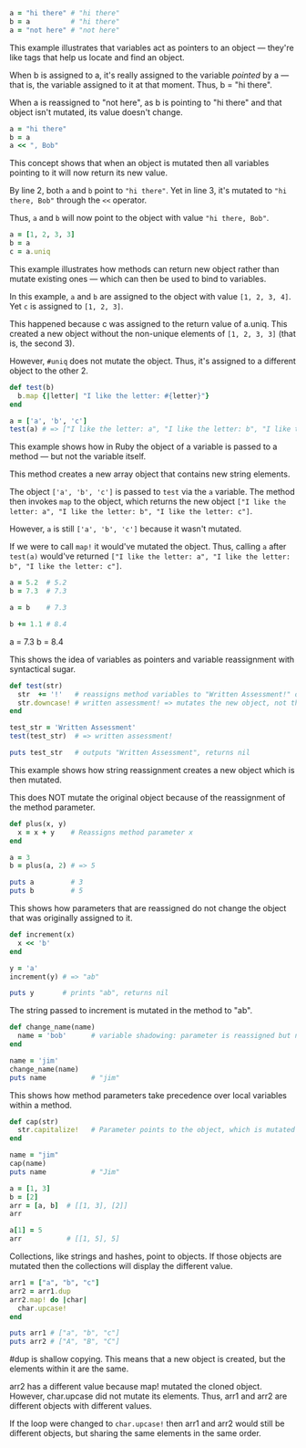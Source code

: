 ```ruby
a = "hi there" # "hi there"
b = a          # "hi there"
a = "not here" # "not here"
```

This example illustrates that variables act as pointers to an object — they're like tags that help us locate and find an object.

When b is assigned to a, it's really assigned to the variable *pointed* by a — that is, the variable assigned to it at that moment. Thus, b = "hi there".

When a is reassigned to "not here", as b is pointing to "hi there" and that object isn't mutated, its value doesn't change.

```ruby
a = "hi there"
b = a
a << ", Bob"
```

This concept shows that when an object is mutated then all variables pointing to it will now return its new value.

By line 2, both `a` and `b` point to `"hi there"`. Yet in line 3, it's mutated to `"hi there, Bob"` through the `<<` operator.

Thus, `a` and `b` will now point to the object with value `"hi there, Bob"`.

```ruby
a = [1, 2, 3, 3]
b = a
c = a.uniq
```

This example illustrates how methods can return new object rather than mutate existing ones — which can then be used to bind to variables.

In this example, `a` and `b` are assigned to the object with value `[1, 2, 3, 4]`. Yet `c` is assigned to `[1, 2, 3]`.

This happened because c was assigned to the return value of a.uniq. This created a new object without the non-unique elements of `[1, 2, 3, 3]` (that is, the second 3).

However, `#uniq` does not mutate the object. Thus, it's assigned to a different object to the other 2.

```ruby
def test(b)
  b.map {|letter| "I like the letter: #{letter}"}
end

a = ['a', 'b', 'c']
test(a) # => ["I like the letter: a", "I like the letter: b", "I like the letter: c"]
```

This example shows how in Ruby the object of a variable is passed to a method — but not the variable itself.

This method creates a new array object that contains new string elements.

The object `['a', 'b', 'c']` is passed to `test` via the `a` variable. The method then invokes `map` to the object, which returns the new object `["I like the letter: a", "I like the letter: b", "I like the letter: c"]`.

However, `a` is still `['a', 'b', 'c']` because it wasn't mutated.

If we were to call `map!` it would've mutated the object. Thus, calling `a` after `test(a)` would've returned `["I like the letter: a", "I like the letter: b", "I like the letter: c"]`.


```ruby
a = 5.2  # 5.2
b = 7.3  # 7.3

a = b    # 7.3

b += 1.1 # 8.4
```

a = 7.3
b = 8.4

This shows the idea of variables as pointers and variable reassignment with syntactical sugar.

```ruby
def test(str)
  str  += '!'   # reassigns method variables to "Written Assessment!" object
  str.downcase! # written assessment! => mutates the new object, not the one pointed by test_str
end

test_str = 'Written Assessment'
test(test_str)  # => written assessment!

puts test_str   # outputs "Written Assessment", returns nil
```

This example shows how string reassignment creates a new object which is then mutated.

This does NOT mutate the original object because of the reassignment of the method parameter.

```ruby
def plus(x, y)
  x = x + y    # Reassigns method parameter x
end

a = 3
b = plus(a, 2) # => 5

puts a         # 3
puts b         # 5
```

This shows how parameters that are reassigned do not change the object that was originally assigned to it.

```ruby
def increment(x)
  x << 'b'
end

y = 'a'
increment(y) # => "ab"

puts y       # prints "ab", returns nil
```

The string passed to increment is mutated in the method to "ab".

```ruby
def change_name(name)
  name = 'bob'      # variable shadowing: parameter is reassigned but not the local variable
end

name = 'jim'
change_name(name)
puts name           # "jim"
```

This shows how method parameters take precedence over local variables within a method.

```ruby
def cap(str)
  str.capitalize!   # Parameter points to the object, which is mutated
end

name = "jim"
cap(name)
puts name           # "Jim"
```

```ruby
a = [1, 3]
b = [2]
arr = [a, b]  # [[1, 3], [2]]
arr

a[1] = 5
arr           # [[1, 5], 5]
```

Collections, like strings and hashes, point to objects. If those objects are mutated then the collections will display the different value.

```ruby
arr1 = ["a", "b", "c"]
arr2 = arr1.dup
arr2.map! do |char|
  char.upcase!
end

puts arr1 # ["a", "b", "c"]
puts arr2 # ["A", "B", "C"]
```

#dup is shallow copying. This means that a new object is created, but the elements within it are the same.

arr2 has a different value because map! mutated the cloned object. However, char.upcase did not mutate its elements. Thus, arr1 and arr2 are different objects with different values.

If the loop were changed to `char.upcase!` then arr1 and arr2 would still be different objects, but sharing the same elements in the same order.